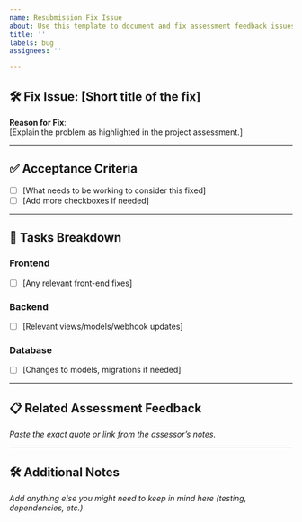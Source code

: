 ```yaml
---
name: Resubmission Fix Issue
about: Use this template to document and fix assessment feedback issues.
title: ''
labels: bug
assignees: ''

---
```


## 🛠 Fix Issue: [Short title of the fix]  
**Reason for Fix**:  
[Explain the problem as highlighted in the project assessment.]

---

## ✅ Acceptance Criteria  
- [ ] [What needs to be working to consider this fixed]  
- [ ] [Add more checkboxes if needed]

---

## 🚀 Tasks Breakdown  
### **Frontend**
- [ ] [Any relevant front-end fixes]

### **Backend**
- [ ] [Relevant views/models/webhook updates]

### **Database**
- [ ] [Changes to models, migrations if needed]

---

## 📋 Related Assessment Feedback  
_Paste the exact quote or link from the assessor’s notes._

---

## 🛠 Additional Notes  
_Add anything else you might need to keep in mind here (testing, dependencies, etc.)_

